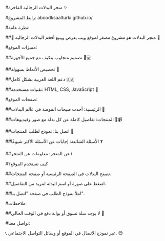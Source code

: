 #متجر البدلات الرجالية الفاخرة ✨

#رابط المشروع: aboodksaalturki.github.io/

#نظرة عامة:

##🌟 متجر البدلات هو مشروع مصغر لموقع ويب يعرض ويبيع أفخم البدلات الرجالية 🌟

#مميزات الموقع:

##تصميم متجاوب يتكيف مع جميع الأجهزة 📱💻

##تخصيص الأنماط بسهولة 🎨

##دعم اللغة العربية بشكل كامل 🇸🇦

##تقنيات مستخدمة: HTML, CSS, JavaScript 🚀

#صفحات الموقع:

##الرئيسية: أحدث صيحات الموضة في عالم البدلات 👔

##المنتجات: تفاصيل كاملة عن كل بدلة مع صور وفيديوهات 📸📹

##اتصل بنا: نموذج لطلب المنتجات 📝

##الأسئلة الشائعة: إجابات عن الأسئلة الأكثر شيوعًا ❓

##عن المتجر: معلومات عن المتجر ℹ️

#كيف تستخدم الموقع؟

##تصفح البدلات في الصفحة الرئيسية أو صفحة المنتجات.

##اضغط على صورة أو اسم البدلة لمزيد من التفاصيل.

##املأ نموذج الطلب في صفحة "اتصل بنا".

#ملاحظات:

##لا يوجد سلة تسوق أو بوابة دفع في الوقت الحالي 🚧



#تواصل معنا:

📞 عبر نموذج الاتصال في الموقع أو وسائل التواصل الاجتماعي. 😊
